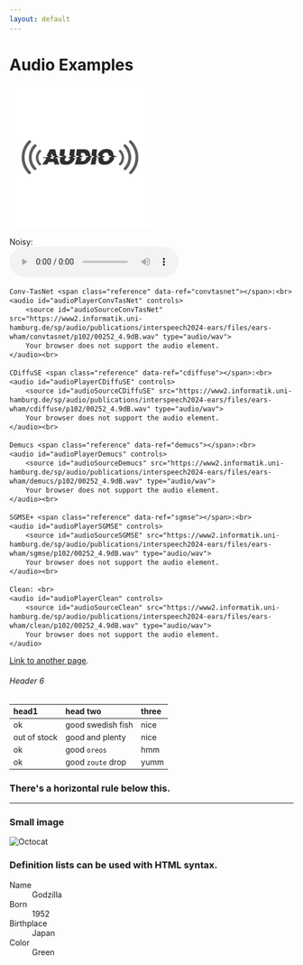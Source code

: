 ```yaml
---
layout: default
---
```

 # Audio Examples

<img src="thumbnail.png" width="50%">


<p>
    Noisy: <br>
    <audio id="audioPlayerNoisy" controls>
        <source id="audioSourceNoisy" src="https://www2.informatik.uni-hamburg.de/sp/audio/publications/interspeech2024-ears/files/ears-wham/noisy/p102/00252_4.9dB.wav" type="audio/wav">
        Your browser does not support the audio element.
    </audio><br>

    Conv-TasNet <span class="reference" data-ref="convtasnet"></span>:<br>
    <audio id="audioPlayerConvTasNet" controls>
        <source id="audioSourceConvTasNet" src="https://www2.informatik.uni-hamburg.de/sp/audio/publications/interspeech2024-ears/files/ears-wham/convtasnet/p102/00252_4.9dB.wav" type="audio/wav">
        Your browser does not support the audio element.
    </audio><br>

    CDiffuSE <span class="reference" data-ref="cdiffuse"></span>:<br>
    <audio id="audioPlayerCDiffuSE" controls>
        <source id="audioSourceCDiffuSE" src="https://www2.informatik.uni-hamburg.de/sp/audio/publications/interspeech2024-ears/files/ears-wham/cdiffuse/p102/00252_4.9dB.wav" type="audio/wav">
        Your browser does not support the audio element.
    </audio><br>

    Demucs <span class="reference" data-ref="demucs"></span>:<br>
    <audio id="audioPlayerDemucs" controls>
        <source id="audioSourceDemucs" src="https://www2.informatik.uni-hamburg.de/sp/audio/publications/interspeech2024-ears/files/ears-wham/demucs/p102/00252_4.9dB.wav" type="audio/wav">
        Your browser does not support the audio element.
    </audio><br>

    SGMSE+ <span class="reference" data-ref="sgmse"></span>:<br>
    <audio id="audioPlayerSGMSE" controls>
        <source id="audioSourceSGMSE" src="https://www2.informatik.uni-hamburg.de/sp/audio/publications/interspeech2024-ears/files/ears-wham/sgmse/p102/00252_4.9dB.wav" type="audio/wav">
        Your browser does not support the audio element.
    </audio><br>

    Clean: <br>
    <audio id="audioPlayerClean" controls>
        <source id="audioSourceClean" src="https://www2.informatik.uni-hamburg.de/sp/audio/publications/interspeech2024-ears/files/ears-wham/clean/p102/00252_4.9dB.wav" type="audio/wav">
        Your browser does not support the audio element.
    </audio>
</p>


[Link to another page](./another-page.html).


###### Header 6

| head1        | head two          | three |
|:-------------|:------------------|:------|
| ok           | good swedish fish | nice  |
| out of stock | good and plenty   | nice  |
| ok           | good `oreos`      | hmm   |
| ok           | good `zoute` drop | yumm  |

### There's a horizontal rule below this.

* * *

### Small image

![Octocat](https://github.githubassets.com/images/icons/emoji/octocat.png)


### Definition lists can be used with HTML syntax.

<dl>
<dt>Name</dt>
<dd>Godzilla</dd>
<dt>Born</dt>
<dd>1952</dd>
<dt>Birthplace</dt>
<dd>Japan</dd>
<dt>Color</dt>
<dd>Green</dd>
</dl>
